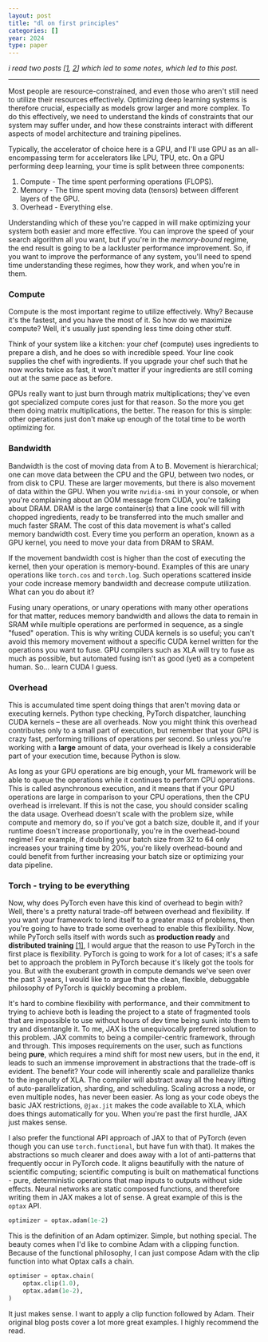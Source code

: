 ```yaml
---
layout: post
title: "dl on first principles"
categories: []
year: 2024
type: paper
---
```

*i read two posts [[1](https://horace.io/brrr_intro.html), [2](https://neel04.github.io/my-website/blog/pytorch_rant/)] which led to some notes, which led to this post.*

--- 
Most people are resource-constrained, and even those who aren't still need to utilize their resources effectively. Optimizing deep learning systems is therefore crucial, especially as models grow larger and more complex. To do this effectively, we need to understand the kinds of constraints that our system may suffer under, and how these constraints interact with different aspects of model architecture and training pipelines.

Typically, the accelerator of choice here is a GPU, and I'll use GPU as an all-encompassing term for accelerators like LPU, TPU, etc. On a GPU performing deep learning, your time is split between three components:

1. Compute - The time spent performing operations (FLOPS).
2. Memory - The time spent moving data (tensors) between different layers of the GPU.
3. Overhead - Everything else.

Understanding which of these you're capped in will make optimizing your system both easier and more effective. You can improve the speed of your search algorithm all you want, but if you're in the *memory-bound* regime, the end result is going to be a lackluster performance improvement. So, if you want to improve the performance of any system, you'll need to spend time understanding these regimes, how they work, and when you're in them.

### Compute

Compute is the most important regime to utilize effectively. Why? Because it's the fastest, and you have the most of it. So how do we maximize compute? Well, it's usually just spending less time doing other stuff.

Think of your system like a kitchen: your chef (compute) uses ingredients to prepare a dish, and he does so with incredible speed. Your line cook supplies the chef with ingredients. If you upgrade your chef such that he now works twice as fast, it won't matter if your ingredients are still coming out at the same pace as before.

GPUs really want to just burn through matrix multiplications; they've even got specialized compute cores just for that reason. So the more you get them doing matrix multiplications, the better. The reason for this is simple: other operations just don't make up enough of the total time to be worth optimizing for.

### Bandwidth

Bandwidth is the cost of moving data from A to B. Movement is hierarchical; one can move data between the CPU and the GPU, between two nodes, or from disk to CPU. These are larger movements, but there is also movement of data within the GPU. When you write `nvidia-smi` in your console, or when you're complaining about an OOM message from CUDA, you're talking about DRAM. DRAM is the large container(s) that a line cook will fill with chopped ingredients, ready to be transferred into the much smaller and much faster SRAM. The cost of this data movement is what's called memory bandwidth cost. Every time you perform an operation, known as a GPU kernel, you need to move your data from DRAM to SRAM.

If the movement bandwidth cost is higher than the cost of executing the kernel, then your operation is memory-bound. Examples of this are unary operations like `torch.cos` and `torch.log`. Such operations scattered inside your code increase memory bandwidth and decrease compute utilization. What can you do about it?

Fusing unary operations, or unary operations with many other operations for that matter, reduces memory bandwidth and allows the data to remain in SRAM while multiple operations are performed in sequence, as a single "fused" operation. This is why writing CUDA kernels is so useful; you can't avoid this memory movement without a specific CUDA kernel written for the operations you want to fuse. GPU compilers such as XLA will try to fuse as much as possible, but automated fusing isn't as good (yet) as a competent human. So... learn CUDA I guess.

### Overhead

This is accumulated time spent doing things that aren't moving data or executing kernels. Python type checking, PyTorch dispatcher, launching CUDA kernels – these are all overheads. Now you might think this overhead contributes only to a small part of execution, but remember that your GPU is crazy fast, performing trillions of operations per second. So unless you're working with a **large** amount of data, your overhead is likely a considerable part of your execution time, because Python is slow.

As long as your GPU operations are big enough, your ML framework will be able to queue the operations while it continues to perform CPU operations. This is called asynchronous execution, and it means that if your GPU operations are large in comparison to your CPU operations, then the CPU overhead is irrelevant. If this is not the case, you should consider scaling the data usage. Overhead doesn't scale with the problem size, while compute and memory do, so if you've got a batch size, double it, and if your runtime doesn't increase proportionally, you're in the overhead-bound regime! For example, if doubling your batch size from 32 to 64 only increases your training time by 20%, you're likely overhead-bound and could benefit from further increasing your batch size or optimizing your data pipeline.


### Torch - trying to be everything

Now, why does PyTorch even have this kind of overhead to begin with? Well, there's a pretty natural trade-off between overhead and flexibility. If you want your framework to lend itself to a greater mass of problems, then you're going to have to trade some overhead to enable this flexibility. Now, while PyTorch sells itself with words such as **production ready** and **distributed training** [[1]](https://pytorch.org/), I would argue that the reason to use PyTorch in the first place is flexibility. PyTorch is going to work for a lot of cases; it's a safe bet to approach the problem in PyTorch because it's likely got the tools for you. But with the exuberant growth in compute demands we've seen over the past 3 years, I would like to argue that the clean, flexible, debuggable philosophy of PyTorch is quickly becoming a problem.

It's hard to combine flexibility with performance, and their commitment to trying to achieve both is leading the project to a state of fragmented tools that are impossible to use without hours of dev time being sunk into them to try and disentangle it. To me, JAX is the unequivocally preferred solution to this problem. JAX commits to being a compiler-centric framework, through and through. This imposes requirements on the user, such as functions being **pure**, which requires a mind shift for most new users, but in the end, it leads to such an immense improvement in abstractions that the trade-off is evident. The benefit? Your code will inherently scale and parallelize thanks to the ingenuity of XLA. The compiler will abstract away all the heavy lifting of auto-parallelization, sharding, and scheduling. Scaling across a node, or even multiple nodes, has never been easier. As long as your code obeys the basic JAX restrictions, `@jax.jit` makes the code available to XLA, which does things automatically for you. When you're past the first hurdle, JAX just makes sense.

I also prefer the functional API approach of JAX to that of PyTorch (even though you can use `torch.functional`, but have fun with that). It makes the abstractions so much clearer and does away with a lot of anti-patterns that frequently occur in PyTorch code. It aligns beautifully with the nature of scientific computing; scientific computing is built on mathematical functions - pure, deterministic operations that map inputs to outputs without side effects. Neural networks are static composed functions, and therefore writing them in JAX makes a lot of sense. A great example of this is the `optax` API.

```python
optimizer = optax.adam(1e-2)
```

This is the definition of an Adam optimizer. Simple, but nothing special. The beauty comes when I'd like to combine Adam with a clipping function. Because of the functional philosophy, I can just compose Adam with the clip function into what Optax calls a chain.

```python
optimiser = optax.chain(
    optax.clip(1.0),
    optax.adam(1e-2),
)
```

It just makes sense. I want to apply a clip function followed by Adam. Their original blog posts cover a lot more great examples. I highly recommend the read.